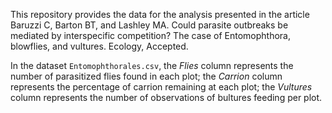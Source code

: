 
This repository provides the data for the analysis presented in the article Baruzzi C, Barton BT, and Lashley MA. Could parasite outbreaks be mediated by interspecific competition? The case of Entomophthora, blowflies, and vultures. Ecology, Accepted.

In the dataset `Entomophthorales.csv`, the *Flies* column represents the number of parasitized flies found in each plot; the *Carrion* column represents the percentage of carrion remaining at each plot; the *Vultures* column represents the number of observations of bultures feeding per plot.
